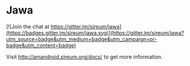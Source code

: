 Jawa
===================

[![Join the chat at https://gitter.im/sireum/jawa](https://badges.gitter.im/sireum/jawa.svg)](https://gitter.im/sireum/jawa?utm_source=badge&utm_medium=badge&utm_campaign=pr-badge&utm_content=badge)

Visit http://amandroid.sireum.org/docs/ to get more information.
